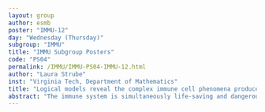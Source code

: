 ```yaml
---
layout: group
author: esmb
poster: "IMMU-12"
day: "Wednesday (Thursday)"
subgroup: "IMMU"
title: "IMMU Subgroup Posters"
code: "PS04"
permalink: /IMMU/IMMU-PS04-IMMU-12.html
author: "Laura Strube"
inst: "Virginia Tech, Department of Mathematics"
title: "Logical models reveal the complex immune cell phenomena produced by the MISA gene regulatory motif"
abstract: "The immune system is simultaneously life-saving and dangerous. Dysregulation leads to life-threatening conditions such as sepsis and severe cases of Covid-19. Successful responses protect the body from viruses, pathogens, and cellular damage.  Regulation of immune responses is accomplished through the decentralized interactions of dynamically shifting cellular populations and chemical signals. Central to this process is the differentiation of progenitor cells into effector cells and the appropriate production of chemical signals called cytokines. Understanding how this regulation is accomplished requires a systems-level understanding of the cellular and molecular mechanisms that integrate stimuli into gene expression decisions. Boolean and Fuzzy-Logic modeling have been instrumental in establishing the MISA (mutually-inhibitory, self-activating) gene-regulatory motif as a fundamental component of immune cell differentiation responses. Here we describe the work of a number of mathematical biologists, reframing the regulatory networks they study, to emphasize the array of biological phenomena that can be produced when the MISA motif is embedded in complex gene regulatory networks. These phenomena include: hierarchical differentiation, dose-dependent decisions, differentiation memory, and the production of heterogeneous cell populations from uniform signaling environments. The perspective provided by this work allows for the formation of new hypotheses about the network structures underlying newly discovered biological phenomena."
---
```

